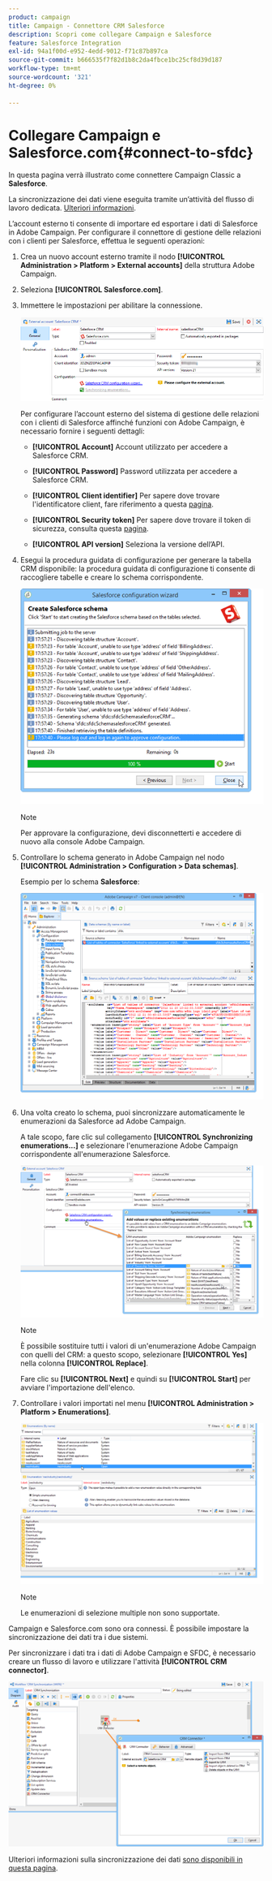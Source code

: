 ```yaml
---
product: campaign
title: Campaign - Connettore CRM Salesforce
description: Scopri come collegare Campaign e Salesforce
feature: Salesforce Integration
exl-id: 94a1f00d-e952-4edd-9012-f71c87b897ca
source-git-commit: b666535f7f82d1b8c2da4fbce1bc25cf8d39d187
workflow-type: tm+mt
source-wordcount: '321'
ht-degree: 0%

---
```


# Collegare Campaign e Salesforce.com{#connect-to-sfdc}



In questa pagina verrà illustrato come connettere Campaign Classic a **Salesforce**.

La sincronizzazione dei dati viene eseguita tramite un’attività del flusso di lavoro dedicata. [Ulteriori informazioni](../../platform/using/crm-data-sync.md).


L’account esterno ti consente di importare ed esportare i dati di Salesforce in Adobe Campaign.
Per configurare il connettore di gestione delle relazioni con i clienti per Salesforce, effettua le seguenti operazioni:

1. Crea un nuovo account esterno tramite il nodo **[!UICONTROL Administration > Platform > External accounts]** della struttura Adobe Campaign.
1. Seleziona **[!UICONTROL Salesforce.com]**.
1. Immettere le impostazioni per abilitare la connessione.

   ![](assets/ext_account_17.png)

   Per configurare l’account esterno del sistema di gestione delle relazioni con i clienti di Salesforce affinché funzioni con Adobe Campaign, è necessario fornire i seguenti dettagli:

   * **[!UICONTROL Account]**
Account utilizzato per accedere a Salesforce CRM.

   * **[!UICONTROL Password]**
Password utilizzata per accedere a Salesforce CRM.

   * **[!UICONTROL Client identifier]**
Per sapere dove trovare l&#39;identificatore client, fare riferimento a questa [pagina](https://help.salesforce.com/articleView?id=000205876&amp;type=1).

   * **[!UICONTROL Security token]**
Per sapere dove trovare il token di sicurezza, consulta questa [pagina](https://help.salesforce.com/articleView?id=000205876&amp;type=1).

   * **[!UICONTROL API version]**
Seleziona la versione dell’API.
1. Esegui la procedura guidata di configurazione per generare la tabella CRM disponibile: la procedura guidata di configurazione ti consente di raccogliere tabelle e creare lo schema corrispondente.

   ![](assets/crm_connectors_sfdc_launch.png)

   >[!NOTE]
   >
   >Per approvare la configurazione, devi disconnetterti e accedere di nuovo alla console Adobe Campaign.

1. Controllare lo schema generato in Adobe Campaign nel nodo **[!UICONTROL Administration > Configuration > Data schemas]**.

   Esempio per lo schema **Salesforce**:

   ![](assets/crm_connectors_sfdc_table.png)

1. Una volta creato lo schema, puoi sincronizzare automaticamente le enumerazioni da Salesforce ad Adobe Campaign.

   A tale scopo, fare clic sul collegamento **[!UICONTROL Synchronizing enumerations...]** e selezionare l&#39;enumerazione Adobe Campaign corrispondente all&#39;enumerazione Salesforce.



   ![](assets/crm_connectors_sfdc_enum.png)

   >[!NOTE]
   >
   >È possibile sostituire tutti i valori di un&#39;enumerazione Adobe Campaign con quelli del CRM: a questo scopo, selezionare **[!UICONTROL Yes]** nella colonna **[!UICONTROL Replace]**.


   Fare clic su **[!UICONTROL Next]** e quindi su **[!UICONTROL Start]** per avviare l&#39;importazione dell&#39;elenco.

1. Controllare i valori importati nel menu **[!UICONTROL Administration > Platform > Enumerations]**.

   ![](assets/crm_connectors_sfdc_exe.png)

   >[!NOTE]
   >
   > Le enumerazioni di selezione multiple non sono supportate.

Campaign e Salesforce.com sono ora connessi. È possibile impostare la sincronizzazione dei dati tra i due sistemi.

Per sincronizzare i dati tra i dati di Adobe Campaign e SFDC, è necessario creare un flusso di lavoro e utilizzare l&#39;attività **[!UICONTROL CRM connector]**.

![](assets/crm_connectors_sfdc_wf.png)

Ulteriori informazioni sulla sincronizzazione dei dati [sono disponibili in questa pagina](../../platform/using/crm-data-sync.md).
